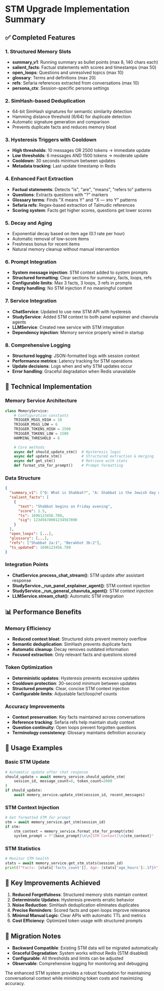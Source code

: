 # STM Upgrade Implementation Summary

## ✅ Completed Features

### 1. Structured Memory Slots
- **summary_v1**: Running summary as bullet points (max 8, 140 chars each)
- **salient_facts**: Factual statements with scores and timestamps (max 50)
- **open_loops**: Questions and unresolved topics (max 10)
- **glossary**: Terms and definitions (max 20)
- **refs**: Sefaria references extracted from conversations (max 10)
- **persona_ctx**: Session-specific persona settings

### 2. SimHash-based Deduplication
- 64-bit SimHash signatures for semantic similarity detection
- Hamming distance threshold (6/64) for duplicate detection
- Automatic signature generation and comparison
- Prevents duplicate facts and reduces memory bloat

### 3. Hysteresis Triggers with Cooldown
- **High thresholds**: 10 messages OR 2500 tokens → immediate update
- **Low thresholds**: 6 messages AND 1500 tokens → moderate update
- **Cooldown**: 30 seconds minimum between updates
- **Metadata tracking**: Last update timestamp in Redis

### 4. Enhanced Fact Extraction
- **Factual statements**: Detects "is", "are", "means", "refers to" patterns
- **Questions**: Extracts questions with "?" markers
- **Glossary terms**: Finds "X means Y" and "X — это Y" patterns
- **Sefaria refs**: Regex-based extraction of Talmudic references
- **Scoring system**: Facts get higher scores, questions get lower scores

### 5. Decay and Aging
- Exponential decay based on item age (0.1 rate per hour)
- Automatic removal of low-score items
- Freshness bonus for recent items
- Natural memory cleanup without manual intervention

### 6. Prompt Integration
- **System message injection**: STM context added to system prompts
- **Structured formatting**: Clear sections for summary, facts, loops, refs
- **Configurable limits**: Max 3 facts, 3 loops, 3 refs in prompts
- **Empty handling**: No STM injection if no meaningful content

### 7. Service Integration
- **ChatService**: Updated to use new STM API with hysteresis
- **StudyService**: Added STM context to both panel explainer and chavruta agents
- **LLMService**: Created new service with STM integration
- **Dependency injection**: Memory service properly wired in startup

### 8. Comprehensive Logging
- **Structured logging**: JSON-formatted logs with session context
- **Performance metrics**: Latency tracking for STM operations
- **Update decisions**: Logs when and why STM updates occur
- **Error handling**: Graceful degradation when Redis unavailable

## 🔧 Technical Implementation

### Memory Service Architecture
```python
class MemoryService:
    # Configuration constants
    TRIGGER_MSGS_HIGH = 10
    TRIGGER_MSGS_LOW = 6
    TRIGGER_TOKENS_HIGH = 2500
    TRIGGER_TOKENS_LOW = 1500
    HAMMING_THRESHOLD = 6
    
    # Core methods
    async def should_update_stm()  # Hysteresis logic
    async def update_stm()         # Structured extraction & merging
    async def get_stm()            # Retrieve with stats
    def format_stm_for_prompt()    # Prompt formatting
```

### Data Structure
```json
{
  "summary_v1": ["Q: What is Shabbat?", "A: Shabbat is the Jewish day of rest..."],
  "salient_facts": [
    {
      "text": "Shabbat begins on Friday evening",
      "score": 1.5,
      "ts": 1696123456.789,
      "sig": 12345678901234567890
    }
  ],
  "open_loops": [...],
  "glossary": [...],
  "refs": ["Shabbat 2a:1", "Berakhot 3b:2"],
  "ts_updated": 1696123456.789
}
```

### Integration Points
- **ChatService.process_chat_stream()**: STM update after assistant response
- **StudyService._run_panel_explainer_agent()**: STM context injection
- **StudyService._run_general_chavruta_agent()**: STM context injection
- **LLMService.stream_chat()**: Automatic STM integration

## 📊 Performance Benefits

### Memory Efficiency
- **Reduced context bloat**: Structured slots prevent memory overflow
- **Semantic deduplication**: SimHash prevents duplicate facts
- **Automatic cleanup**: Decay removes outdated information
- **Focused extraction**: Only relevant facts and questions stored

### Token Optimization
- **Deterministic updates**: Hysteresis prevents excessive updates
- **Cooldown protection**: 30-second minimum between updates
- **Structured prompts**: Clear, concise STM context injection
- **Configurable limits**: Adjustable fact/loop/ref counts

### Accuracy Improvements
- **Context preservation**: Key facts maintained across conversations
- **Reference tracking**: Sefaria refs help maintain study context
- **Question continuity**: Open loops prevent forgotten questions
- **Terminology consistency**: Glossary maintains definition accuracy

## 🚀 Usage Examples

### Basic STM Update
```python
# Automatic update after chat response
should_update = await memory_service.should_update_stm(
    session_id, message_count=8, token_count=2000
)
if should_update:
    await memory_service.update_stm(session_id, recent_messages)
```

### STM Context Injection
```python
# Get formatted STM for prompt
stm = await memory_service.get_stm(session_id)
if stm:
    stm_context = memory_service.format_stm_for_prompt(stm)
    system_prompt = f"{base_prompt}\n\n[STM Context]\n{stm_context}"
```

### STM Statistics
```python
# Monitor STM health
stats = await memory_service.get_stm_stats(session_id)
print(f"Facts: {stats['facts_count']}, Age: {stats['age_hours']:.1f}h")
```

## 🎯 Key Improvements Achieved

1. **Reduced Forgetfulness**: Structured memory slots maintain context
2. **Deterministic Updates**: Hysteresis prevents erratic behavior
3. **Noise Reduction**: SimHash deduplication eliminates duplicates
4. **Precise Reminders**: Scored facts and open loops improve relevance
5. **Minimal Manual Logic**: Clear APIs with automatic TTL and metrics
6. **Cost Efficiency**: Optimized token usage with structured prompts

## 🔄 Migration Notes

- **Backward Compatible**: Existing STM data will be migrated automatically
- **Graceful Degradation**: System works without Redis (STM disabled)
- **Configurable**: All thresholds and limits can be adjusted
- **Observable**: Comprehensive logging for monitoring and debugging

The enhanced STM system provides a robust foundation for maintaining conversational context while minimizing token costs and maximizing accuracy.




